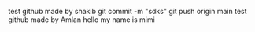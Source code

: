 test github made by shakib
git commit -m "sdks" 
git push origin main 
test github made by Amlan
hello my name is mimi
